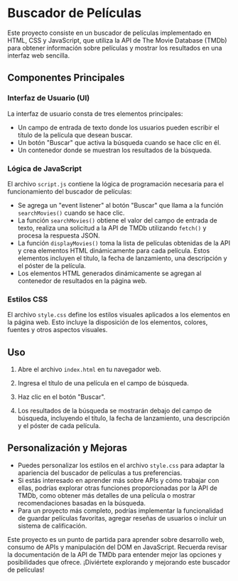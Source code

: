 # Buscador de Películas

Este proyecto consiste en un buscador de películas implementado en HTML, CSS y JavaScript, que utiliza la API de The Movie Database (TMDb) para obtener información sobre películas y mostrar los resultados en una interfaz web sencilla.

## Componentes Principales

### Interfaz de Usuario (UI)

La interfaz de usuario consta de tres elementos principales:

- Un campo de entrada de texto donde los usuarios pueden escribir el título de la película que desean buscar.
- Un botón "Buscar" que activa la búsqueda cuando se hace clic en él.
- Un contenedor donde se muestran los resultados de la búsqueda.

### Lógica de JavaScript

El archivo `script.js` contiene la lógica de programación necesaria para el funcionamiento del buscador de películas:

- Se agrega un "event listener" al botón "Buscar" que llama a la función `searchMovies()` cuando se hace clic.
- La función `searchMovies()` obtiene el valor del campo de entrada de texto, realiza una solicitud a la API de TMDb utilizando `fetch()` y procesa la respuesta JSON.
- La función `displayMovies()` toma la lista de películas obtenidas de la API y crea elementos HTML dinámicamente para cada película. Estos elementos incluyen el título, la fecha de lanzamiento, una descripción y el póster de la película.
- Los elementos HTML generados dinámicamente se agregan al contenedor de resultados en la página web.

### Estilos CSS

El archivo `style.css` define los estilos visuales aplicados a los elementos en la página web. Esto incluye la disposición de los elementos, colores, fuentes y otros aspectos visuales.

## Uso

1. Abre el archivo `index.html` en tu navegador web.

2. Ingresa el título de una película en el campo de búsqueda.

3. Haz clic en el botón "Buscar".

4. Los resultados de la búsqueda se mostrarán debajo del campo de búsqueda, incluyendo el título, la fecha de lanzamiento, una descripción y el póster de cada película.

## Personalización y Mejoras

- Puedes personalizar los estilos en el archivo `style.css` para adaptar la apariencia del buscador de películas a tus preferencias.
- Si estás interesado en aprender más sobre APIs y cómo trabajar con ellas, podrías explorar otras funciones proporcionadas por la API de TMDb, como obtener más detalles de una película o mostrar recomendaciones basadas en la búsqueda.
- Para un proyecto más completo, podrías implementar la funcionalidad de guardar películas favoritas, agregar reseñas de usuarios o incluir un sistema de calificación.

Este proyecto es un punto de partida para aprender sobre desarrollo web, consumo de APIs y manipulación del DOM en JavaScript. Recuerda revisar la documentación de la API de TMDb para entender mejor las opciones y posibilidades que ofrece. ¡Diviértete explorando y mejorando este buscador de películas!
